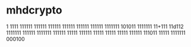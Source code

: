 
# mhdcrypto
1
1111
111111
111111
111111
111111
111111
111111
1111111
101011
1111111
11+111
11d112
1111111
111111
1111111
111111
11111
111111
11111
11111
11111
111111
111011
11111
1111111
000100
